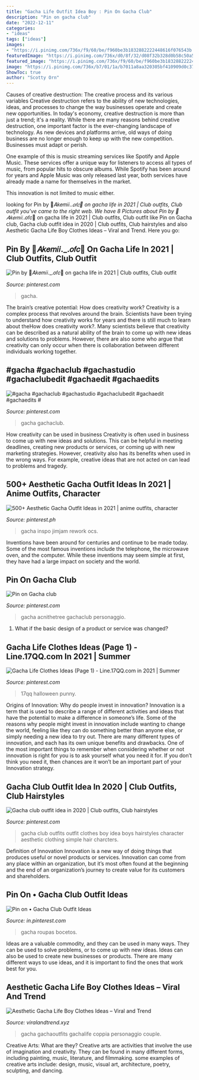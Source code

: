 ```yaml
---
title: "Gacha Life Outfit Idea Boy : Pin On Gacha Club"
description: "Pin on gacha club"
date: "2022-12-11"
categories:
- "ideas"
tags: ["ideas"]
images:
- "https://i.pinimg.com/736x/f9/60/be/f960be3b1832882222448616f076543b.jpg"
featuredImage: "https://i.pinimg.com/736x/d0/8f/32/d08f32b328d0b58c50a5b97598d425d9.jpg"
featured_image: "https://i.pinimg.com/736x/f9/60/be/f960be3b1832882222448616f076543b.jpg"
image: "https://i.pinimg.com/736x/b7/01/1a/b7011a8aa320305bf410909d0c37ba2b.jpg"
ShowToc: true
author: "Scotty Orn"
---
```



Causes of creative destruction: The creative process and its various variables
Creative destruction refers to the ability of new technologies, ideas, and processes to change the way businesses operate and create new opportunities. In today's economy, creative destruction is more than just a trend; it's a reality.
While there are many reasons behind creative destruction, one important factor is the ever-changing landscape of technology. As new devices and platforms arrive, old ways of doing business are no longer enough to keep up with the new competition. Businesses must adapt or perish.

One example of this is music streaming services like Spotify and Apple Music. These services offer a unique way for listeners to access all types of music, from popular hits to obscure albums. While Spotify has been around for years and Apple Music was only released last year, both services have already made a name for themselves in the market.

This innovation is not limited to music either.

	

		
looking for Pin by 🌈𝐴𝑘𝑒𝑚𝑖𝑖._.𝑜𝑓𝑐🌈 on gacha life in 2021 | Club outfits, Club outfit you've came to the right web. We have 8 Pictures about Pin by 🌈𝐴𝑘𝑒𝑚𝑖𝑖._.𝑜𝑓𝑐🌈 on gacha life in 2021 | Club outfits, Club outfit like Pin on Gacha club, Gacha club outfit idea in 2020 | Club outfits, Club hairstyles and also Aesthetic Gacha Life Boy Clothes Ideas – Viral and Trend. Here you go:
		
    
## Pin By 🌈𝐴𝑘𝑒𝑚𝑖𝑖._.𝑜𝑓𝑐🌈 On Gacha Life In 2021 | Club Outfits, Club Outfit

<img loading=lazy src="https://i.pinimg.com/736x/d0/8f/32/d08f32b328d0b58c50a5b97598d425d9.jpg" onerror="this.onerror=null;this.src='https://tse1.mm.bing.net/th?id=OIP._4S99BtESVED9cmNHyApuQHaHa&amp;pid=15.1';" alt="Pin by 🌈𝐴𝑘𝑒𝑚𝑖𝑖._.𝑜𝑓𝑐🌈 on gacha life in 2021 | Club outfits, Club outfit">

_Source: pinterest.com_

>gacha. 

	

The brain’s creative potential: How does creativity work?
Creativity is a complex process that revolves around the brain. Scientists have been trying to understand how creativity works for years and there is still much to learn about theHow does creativity work?. Many scientists believe that creativity can be described as a natural ability of the brain to come up with new ideas and solutions to problems. However, there are also some who argue that creativity can only occur when there is collaboration between different individuals working together.

    
## #gacha #gachaclub #gachastudio #gachaclubedit #gachaedit #gachaedits #

<img loading=lazy src="https://i.pinimg.com/736x/f9/60/be/f960be3b1832882222448616f076543b.jpg" onerror="this.onerror=null;this.src='https://tse3.mm.bing.net/th?id=OIP.rO0_eFJNt-tmLhk7qyi0TwHaHc&amp;pid=15.1';" alt="#gacha #gachaclub #gachastudio #gachaclubedit #gachaedit #gachaedits #">

_Source: pinterest.com_

>gacha gachaclub. 

	

How creativity can be used in business
Creativity is often used in business to come up with new ideas and solutions. This can be helpful in meeting deadlines, creating new products or services, or coming up with new marketing strategies. However, creativity also has its benefits when used in the wrong ways. For example, creative ideas that are not acted on can lead to problems and tragedy.

    
## 500+ Aesthetic Gacha Outfit Ideas In 2021 | Anime Outfits, Character

<img loading=lazy src="https://i.pinimg.com/474x/c4/5c/31/c45c311aefbc5a42c64c840311c92791.jpg" onerror="this.onerror=null;this.src='https://tse1.mm.bing.net/th?id=OIP.GV63tIuD7shuWZ0XLF-y4QAAAA&amp;pid=15.1';" alt="500+ Aesthetic Gacha Outfit Ideas in 2021 | anime outfits, character">

_Source: pinterest.ph_

>gacha inspo jimjam rework ocs. 

	

Inventions have been around for centuries and continue to be made today. Some of the most famous inventions include the telephone, the microwave oven, and the computer. While these inventions may seem simple at first, they have had a large impact on society and the world.

    
## Pin On Gacha Club

<img loading=lazy src="https://i.pinimg.com/736x/9e/34/fe/9e34fecb2d142fa1ae98c43477b3e46b.jpg" onerror="this.onerror=null;this.src='https://tse2.mm.bing.net/th?id=OIP.u9s0IpD4TFgQ9FFWnQkF9wHaHa&amp;pid=15.1';" alt="Pin on Gacha club">

_Source: pinterest.com_

>gacha acnithetree gachaclub personaggio. 

	

1. What if the basic design of a product or service was changed?

    
## Gacha Life Clothes Ideas (Page 1) - Line.17QQ.com In 2021 | Summer

<img loading=lazy src="https://i.pinimg.com/736x/0b/37/dc/0b37dc384ebf9baf372ce9bc5f61e779.jpg" onerror="this.onerror=null;this.src='https://tse3.mm.bing.net/th?id=OIP.CXWPy8ad7u1rexe8r_1XMQAAAA&amp;pid=15.1';" alt="Gacha Life Clothes Ideas (Page 1) - Line.17QQ.com in 2021 | Summer">

_Source: pinterest.com_

>17qq halloween punny. 

	

Origins of Innovation: Why do people invest in innovation?
Innovation is a term that is used to describe a range of different activities and ideas that have the potential to make a difference in someone’s life. Some of the reasons why people might invest in innovation include wanting to change the world, feeling like they can do something better than anyone else, or simply needing a new idea to try out. There are many different types of innovation, and each has its own unique benefits and drawbacks. One of the most important things to remember when considering whether or not innovation is right for you is to ask yourself what you need it for. If you don’t think you need it, then chances are it won’t be an important part of your Innovation strategy.

    
## Gacha Club Outfit Idea In 2020 | Club Outfits, Club Hairstyles

<img loading=lazy src="https://i.pinimg.com/736x/84/b4/71/84b4717057e60cf956a7f4d9c1bb6e95.jpg" onerror="this.onerror=null;this.src='https://tse1.mm.bing.net/th?id=OIP.EjGUFegHsZDU-VpEyTNLfgHaHW&amp;pid=15.1';" alt="Gacha club outfit idea in 2020 | Club outfits, Club hairstyles">

_Source: pinterest.com_

>gacha club outfits outfit clothes boy idea boys hairstyles character aesthetic clothing simple hair charcters. 

	

Definition of Innovation
Innovation is a new way of doing things that produces useful or novel products or services. Innovation can come from any place within an organization, but it’s most often found at the beginning and the end of an organization’s journey to create value for its customers and shareholders.

    
## Pin On • Gacha Club Outfit Ideas

<img loading=lazy src="https://i.pinimg.com/736x/b7/01/1a/b7011a8aa320305bf410909d0c37ba2b.jpg" onerror="this.onerror=null;this.src='https://tse3.mm.bing.net/th?id=OIP.qEeCvgMZkAsBP_IiDaYgBAHaJQ&amp;pid=15.1';" alt="Pin on • Gacha Club Outfit Ideas">

_Source: in.pinterest.com_

>gacha roupas bocetos. 

	

Ideas are a valuable commodity, and they can be used in many ways. They can be used to solve problems, or to come up with new ideas. Ideas can also be used to create new businesses or products. There are many different ways to use ideas, and it is important to find the ones that work best for you.

    
## Aesthetic Gacha Life Boy Clothes Ideas – Viral And Trend

<img loading=lazy src="https://i.pinimg.com/originals/30/0c/61/300c61e116705065c26ef7fbbb7945c0.jpg" onerror="this.onerror=null;this.src='https://tse3.mm.bing.net/th?id=OIP.qUaI_humk_VoJv885dpqRwHaEn&amp;pid=15.1';" alt="Aesthetic Gacha Life Boy Clothes Ideas – Viral and Trend">

_Source: viralandtrend.xyz_

>gacha gachaoutfits gachalife coppia personaggio couple. 

	

Creative Arts: What are they?
Creative arts are activities that involve the use of imagination and creativity. They can be found in many different forms, including painting, music, literature, and filmmaking. some examples of creative arts include: design, music, visual art, architecture, poetry, sculpting, and dancing.

